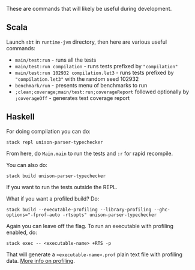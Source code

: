 These are commands that will likely be useful during development.

## Scala

Launch `sbt` in `runtime-jvm` directory, then here are various useful commands:

* `main/test:run` - runs all the tests
* `main/test:run compilation` - runs tests prefixed by `"compilation"`
* `main/test:run 102932 compilation.let3` - runs tests prefixed by `"compilation.let3"` with the random seed 102932
* `benchmark/run` - presents menu of benchmarks to run
* `;clean;coverage;main/test:run;coverageReport` followed optionally by `;coverageOff` - generates test coverage report

## Haskell

For doing compilation you can do:

    stack repl unison-parser-typechecker

From here, do `Main.main` to run the tests and `:r` for rapid recompile.

You can also do:

    stack build unison-parser-typechecker

If you want to run the tests outside the REPL.

What if you want a profiled build? Do:

    stack build --executable-profiling --library-profiling --ghc-options="-fprof-auto -rtsopts" unison-parser-typechecker

Again you can leave off the flag. To run an executable with profiling enabled, do:

    stack exec -- <executable-name> +RTS -p

That will generate a `<executable-name>.prof` plain text file with profiling data. [More info on profiling](https://downloads.haskell.org/~ghc/latest/docs/html/users_guide/profiling.html).
